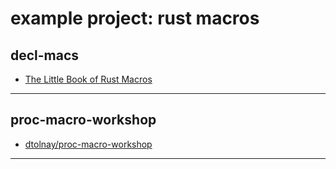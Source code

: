 # example project: rust macros

## decl-macs

- [The Little Book of Rust Macros](https://veykril.github.io/tlborm/)

---

## proc-macro-workshop

- [dtolnay/proc-macro-workshop](https://github.com/dtolnay/proc-macro-workshop)

---
